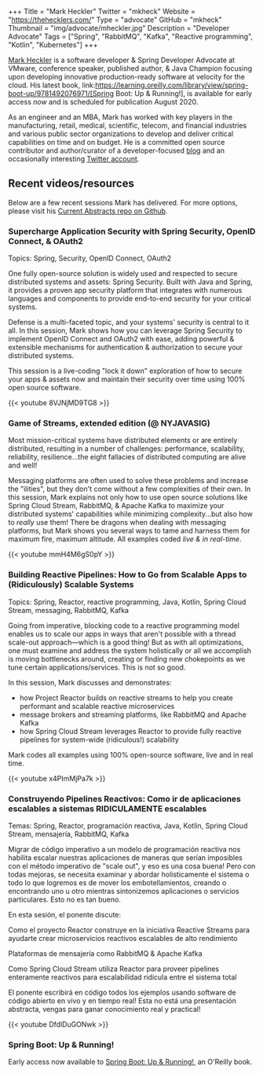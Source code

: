 +++
Title = "Mark Heckler"
Twitter = "mkheck"
Website = "https://thehecklers.com/"
Type = "advocate"
GitHub = "mkheck"
Thumbnail = "img/advocate/mheckler.jpg"
Description = "Developer Advocate"
Tags = ["Spring", "RabbitMQ", "Kafka", "Reactive programming", "Kotlin", "Kubernetes"]
+++

[Mark Heckler](https://thehecklers.com/) is a software developer & Spring Developer Advocate at VMware, conference speaker, published author, & Java Champion focusing upon developing innovative production-ready software at velocity for the cloud. His latest book, link:https://learning.oreilly.com/library/view/spring-boot-up/9781492076971/[Spring Boot: Up & Running!], is available for early access _now_ and is scheduled for publication August 2020.

As an engineer and an MBA, Mark has worked with key players in the manufacturing, retail, medical, scientific, telecom, and financial industries and various public sector organizations to develop and deliver critical capabilities on time and on budget. He is a committed open source contributor and author/curator of a developer-focused [blog](https://www.thehecklers.com) and an occasionally interesting [Twitter account](https://twitter.com/mkheck).

<!--more-->

## Recent videos/resources

Below are a few recent sessions Mark has delivered. For more options, please visit his [Current Abstracts repo on Github](https://github.com/mkheck/current-abstracts).

### Supercharge Application Security with Spring Security, OpenID Connect, & OAuth2

Topics: Spring, Security, OpenID Connect, OAuth2

One fully open-source solution is widely used and respected to secure distributed systems and assets: Spring Security. Built with Java and Spring, it provides a proven app security platform that integrates with numerous languages and components to provide end-to-end security for your critical systems.

Defense is a multi-faceted topic, and your systems' security is central to it all. In this session, Mark shows how you can leverage Spring Security to implement OpenID Connect and OAuth2 with ease, adding powerful & extensible mechanisms for authentication & authorization to secure your distributed systems.

This session is a live-coding "lock it down" exploration of how to secure your apps & assets now and maintain their security over time using 100% open source software.

{{< youtube 8VJNjMD9TG8 >}}

### Game of Streams, extended edition (@ NYJAVASIG)

Most mission-critical systems have distributed elements or are entirely distributed, resulting in a number of challenges: performance, scalability, reliability, resilience...the eight fallacies of distributed computing are alive and well!

Messaging platforms are often used to solve these problems and increase the "ilities", but they don't come without a few complexities of their own. In this session, Mark explains not only how to use open source solutions like Spring Cloud Stream, RabbitMQ, & Apache Kafka to maximize your distributed systems' capabilities while minimizing complexity...but also how to *really* use them! There be dragons when dealing with messaging platforms, but Mark shows you several ways to tame and harness them for maximum fire, maximum altitude.  All examples coded *live & in real-time*.

{{< youtube mmH4M6gS0pY >}}

### Building Reactive Pipelines: How to Go from Scalable Apps to (Ridiculously) Scalable Systems

Topics: Spring, Reactor, reactive programming, Java, Kotlin, Spring Cloud Stream, messaging, RabbitMQ, Kafka

Going from imperative, blocking code to a reactive programming model enables us to scale our apps in ways that aren't possible with a thread scale-out approach—which is a good thing! But as with all optimizations, one must examine and address the system holistically or all we accomplish is moving bottlenecks around, creating or finding new chokepoints as we tune certain applications/services. This is not so good.

In this session, Mark discusses and demonstrates:

* how Project Reactor builds on reactive streams to help you create performant and scalable reactive microservices
* message brokers and streaming platforms, like RabbitMQ and Apache Kafka
* how Spring Cloud Stream leverages Reactor to provide fully reactive pipelines for system-wide (ridiculous!) scalability

Mark codes all examples using 100% open-source software, live and in real time.

{{< youtube x4PImMjPa7k >}}

### Construyendo Pipelines Reactivos: Como ir de aplicaciones escalables a sistemas RIDICULAMENTE escalables

Temas: Spring, Reactor, programación reactiva, Java, Kotlin, Spring Cloud Stream, mensajería, RabbitMQ, Kafka

Migrar de código imperativo a un modelo de programación reactiva nos habilita escalar nuestras aplicaciones de maneras que serían imposibles con el método imperativo de "scale out", y eso es una cosa buena! Pero con todas mejoras, se necesita examinar y abordar holisticamente el sistema o todo lo que logremos es de mover los embotellamientos, creando o encontrando uno u otro mientras sintonizemos aplicaciones o servicios particulares. Esto no es tan bueno.

En esta sesión, el ponente discute:

Como el proyecto Reactor construye en la iniciativa Reactive Streams para ayudarte crear microservicios reactivos escalables de alto rendimiento

Plataformas de mensajería como RabbitMQ & Apache Kafka

Como Spring Cloud Stream utiliza Reactor para proveer pipelines enteramente reactivos para escalabilidad ridícula entre el sistema total

El ponente escribirá en código todos los ejemplos usando software de código abierto en vivo y en tiempo real! Esta no está una presentación abstracta, vengas para ganar conocimiento real y practical!

{{< youtube DfdlDuGONwk >}}

### Spring Boot: Up & Running!

Early access now available to [Spring Boot: Up & Running!](https://learning.oreilly.com/library/view/spring-boot-up/9781492076971/), an O'Reilly book.

